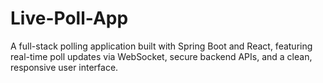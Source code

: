 # Live-Poll-App
A full-stack polling application built with Spring Boot and React, featuring real-time poll updates via WebSocket, secure backend APIs, and a clean, responsive user interface.
